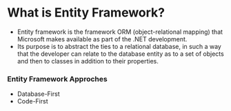 # What is Entity Framework?
- Entity framework  is the framework ORM (object-relational mapping) that Microsoft makes available as part of the .NET development.
- Its purpose is to abstract the ties to a relational database, in such a way that the developer can relate to the database entity as to a set of objects and then to classes in addition to their properties.
 
 ### Entity Framework Approches
 - Database-First
 - Code-First
 
 
